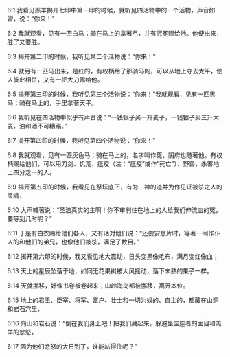 <a id="1"></a>6:1  我看见羔羊揭开七印中第一印的时候，就听见四活物中的一个活物，声音如雷，说：“你来！”  

<a id="2"></a>6:2  我就观看，见有一匹白马；骑在马上的拿著弓，并有冠冕赐给他。他便出来，胜了又要胜。  

<a id="3"></a>6:3  揭开第二印的时候，我听见第二个活物说：“你来！”  

<a id="4"></a>6:4  就另有一匹马出来，是红的，有权柄给了那骑马的，可以从地上夺去太平，使人彼此相杀，又有一把大刀赐给他。  

<a id="5"></a>6:5  揭开第三印的时候，我听见第三个活物说：“你来！”我就观看，见有一匹黑马；骑在马上的，手里拿著天平。  

<a id="6"></a>6:6  我听见在四活物中似乎有声音说：“一钱银子买一升麦子，一钱银子买三升大麦，油和酒不可糟蹋。”  

<a id="7"></a>6:7  揭开第四印的时候，我听见第四个活物说：“你来！”  

<a id="8"></a>6:8  我就观看，见有一匹灰色马；骑在马上的，名字叫作死，阴府也随著他。有权柄赐给他们，可以用刀剑、饥荒、瘟疫（注：“瘟疫”或作“死亡”）、野兽，杀害地上四分之一的人。  

<a id="9"></a>6:9  揭开第五印的时候，我看见在祭坛底下，有为　神的道并为作见证被杀之人的灵魂，  

<a id="10"></a>6:10  大声喊著说：“圣洁真实的主啊！你不审判住在地上的人给我们伸流血的冤，要等到几时呢？”  

<a id="11"></a>6:11  于是有白衣赐给他们各人，又有话对他们说：“还要安息片时，等著一同作仆人的和他们的弟兄，也像他们被杀，满足了数目。”  

<a id="12"></a>6:12  揭开第六印的时候，我又看见地大震动，日头变黑像毛布，满月变红像血；  

<a id="13"></a>6:13  天上的星辰坠落于地，如同无花果树被大风摇动，落下未熟的果子一样。  

<a id="14"></a>6:14  天就挪移，好像书卷被卷起来；山岭海岛都被挪移，离开本位。  

<a id="15"></a>6:15  地上的君王、臣宰、将军、富户、壮士和一切为奴的、自主的，都藏在山洞和岩石穴里，  

<a id="16"></a>6:16  向山和岩石说：“倒在我们身上吧！把我们藏起来，躲避坐宝座者的面目和羔羊的忿怒，  

<a id="17"></a>6:17  因为他们忿怒的大日到了，谁能站得住呢？”  
